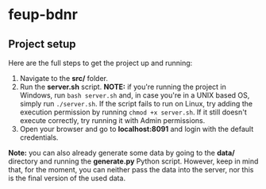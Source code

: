 # feup-bdnr

## Project setup
Here are the full steps to get the project up and running:
1. Navigate to the **src/** folder.
2. Run the **server.sh** script. **NOTE:** if you're running the project in Windows, run ```bash server.sh``` and, in case you're in a UNIX based OS, simply run ```./server.sh```. If the script fails to run on Linux, try adding the execution permission by running ```chmod +x server.sh```. If it still doesn't execute correctly, try running it with Admin permissions.
3. Open your browser and go to **localhost:8091** and login with the default credentials.

**Note:** you can also already generate some data by going to the **data/** directory and running the **generate.py** Python script. However, keep in mind that, for the moment, you can neither pass the data into the server, nor this is the final version of the used data.